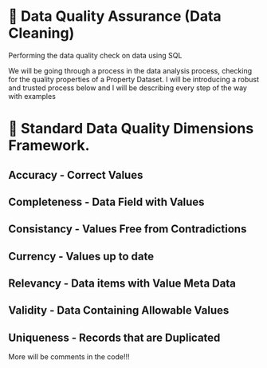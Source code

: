 # 🤖 Data Quality Assurance (Data Cleaning) 
Performing the data quality check on data using SQL

We will be going through a process in the data analysis process, checking for the quality properties of a Property Dataset. I will be introducing a robust and trusted process below and I will be describing every step of the way with examples

# 🚀 Standard Data Quality Dimensions Framework.

## Accuracy - Correct Values
## Completeness - Data Field with Values
## Consistancy - Values Free from Contradictions
## Currency - Values up to date
## Relevancy - Data items with Value Meta Data
## Validity - Data Containing Allowable Values
## Uniqueness - Records that are Duplicated

More will be comments in the code!!!
